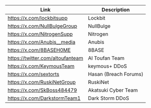 |Link| Description |
| ------ | ------ |
|https://x.com/lockbitsupp| Lockbit |
|https://x.com/NullBulgeGroup| NullBulge |
|https://x.com/NitrogenSupp| Nitrogen |
|https://x.com/Anubis__media| Anubis |
|https://x.com/8BASEH0ME| 8BASE |
|https://twitter.com/altoufanteam | Al Toufan Team |
|https://x.com/KeymousTeam| keymous+ DDoS |
|https://x.com/sextorts| Hasan (Breach Forums) |
|https://x.com/RuskiNetGroup| RuskiNet |
|https://x.com/SkBoss484479| Akatsuki Cyber Team |
|https://x.com/DarkstormTeam1| Dark Storm DDoS |